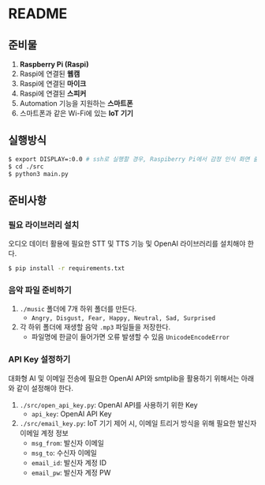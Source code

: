 # README

## 준비물
1. **Raspberry Pi (Raspi)**
2. Raspi에 연결된 **웹캠**
3. Raspi에 연결된 **마이크**
4. Raspi에 연결된 **스피커**
5. Automation 기능을 지원하는 **스마트폰**
6. 스마트폰과 같은 Wi-Fi에 있는 **IoT 기기**

## 실행방식

```bash
$ export DISPLAY=:0.0 # ssh로 실행할 경우, Raspiberry Pi에서 감정 인식 화면 출력
$ cd ./src
$ python3 main.py
```

## 준비사항

### 필요 라이브러리 설치
오디오 데이터 활용에 필요한 STT 및 TTS 기능 및 OpenAI 라이브러리를 설치해야 한다.
  
```bash
$ pip install -r requirements.txt
```

### 음악 파일 준비하기
1. `./music` 폴더에 7개 하위 폴더를 만든다.
    - `Angry, Disgust, Fear, Happy, Neutral, Sad, Surprised`
2. 각 하위 폴더에 재생할 음악 `.mp3` 파일들을 저장한다.
    - 파일명에 한글이 들어가면 오류 발생할 수 있음 `UnicodeEncodeError`

### API Key 설정하기
대화형 AI 및 이메일 전송에 필요한 OpenAI API와 smtplib을 활용하기 위해서는 아래와 같이 설정해야 한다.

1. `./src/open_api_key.py`: OpenAI API를 사용하기 위한 Key
    - `api_key`: OpenAI API Key
2. `./src/email_key.py`: IoT 기기 제어 시, 이메일 트리거 방식을 위해 필요한 발신자 이메일 계정 정보
    - `msg_from`: 발신자 이메일
    - `msg_to`: 수신자 이메일
    - `email_id`: 발신자 계정 ID
    - `email_pw`: 발신자 계정 PW
